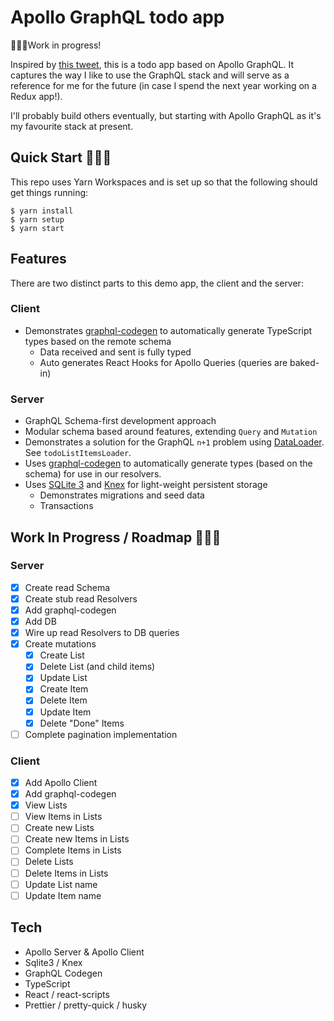 # Apollo GraphQL todo app

👷🏽‍♂️Work in progress!

Inspired by [this tweet](https://twitter.com/mattrothenberg/status/1219623191712272384), this is a todo app based on Apollo GraphQL. It captures the way I like to use the GraphQL stack and will serve as a reference for me for the future (in case I spend the next year working on a Redux app!).

I'll probably build others eventually, but starting with Apollo GraphQL as it's my favourite stack at present.

## Quick Start 🏃🏽‍♀️

This repo uses Yarn Workspaces and is set up so that the following should get things running:

```
$ yarn install
$ yarn setup
$ yarn start
```

## Features

There are two distinct parts to this demo app, the client and the server:

### Client

- Demonstrates [graphql-codegen](https://graphql-code-generator.com/) to automatically generate TypeScript types based on the remote schema
  - Data received and sent is fully typed
  - Auto generates React Hooks for Apollo Queries (queries are baked-in)

### Server

- GraphQL Schema-first development approach
- Modular schema based around features, extending `Query` and `Mutation`
- Demonstrates a solution for the GraphQL `n+1` problem using [DataLoader](https://www.npmjs.com/package/dataloader). See `todoListItemsLoader`.
- Uses [graphql-codegen](https://graphql-code-generator.com/) to automatically generate types (based on the schema) for use in our resolvers.
- Uses [SQLite 3](https://www.npmjs.com/package/sqlite3) and [Knex](https://www.npmjs.com/package/knex) for light-weight persistent storage
  - Demonstrates migrations and seed data
  - Transactions

## Work In Progress / Roadmap 👷🏽‍♂

### Server

- [x] Create read Schema
- [x] Create stub read Resolvers
- [x] Add graphql-codegen
- [x] Add DB
- [x] Wire up read Resolvers to DB queries
- [x] Create mutations
  - [x] Create List
  - [x] Delete List (and child items)
  - [x] Update List
  - [x] Create Item
  - [x] Delete Item
  - [x] Update Item
  - [x] Delete "Done" Items
- [ ] Complete pagination implementation

### Client

- [x] Add Apollo Client
- [x] Add graphql-codegen
- [x] View Lists
- [ ] View Items in Lists
- [ ] Create new Lists
- [ ] Create new Items in Lists
- [ ] Complete Items in Lists
- [ ] Delete Lists
- [ ] Delete Items in Lists
- [ ] Update List name
- [ ] Update Item name

## Tech

- Apollo Server & Apollo Client
- Sqlite3 / Knex
- GraphQL Codegen
- TypeScript
- React / react-scripts
- Prettier / pretty-quick / husky
